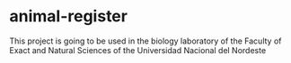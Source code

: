 # animal-register

This project is going to be used in the biology laboratory of the Faculty of Exact and Natural Sciences of the Universidad Nacional del Nordeste
